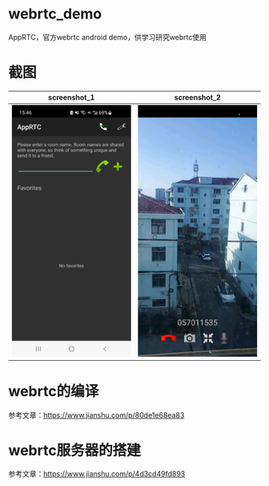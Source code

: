 # webrtc_demo
AppRTC，官方webrtc android demo，供学习研究webrtc使用

# 截图
|screenshot_1|screenshot_2|
|---|---|
|![screenshot_1](https://github.com/kongpf8848/webrtc_demo/blob/master/screenshot/Screenshot_1.jpg)|![screenshot_2](https://github.com/kongpf8848/webrtc_demo/blob/master/screenshot/Screenshot_2.jpg)|

# webrtc的编译
参考文章：https://www.jianshu.com/p/80de1e68ea83
# webrtc服务器的搭建
参考文章：https://www.jianshu.com/p/4d3cd49fd893
